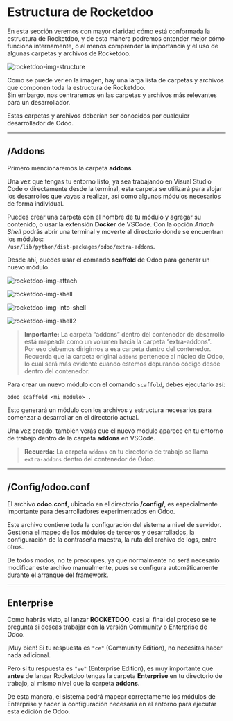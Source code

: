 # Estructura de Rocketdoo

En esta sección veremos con mayor claridad cómo está conformada la estructura de Rocketdoo, y de esta manera podremos entender mejor cómo funciona internamente, o al menos comprender la importancia y el uso de algunas carpetas y archivos de Rocketdoo.

![rocketdoo-img-structure](../img/rocketdoo-docs-structure.png)

Como se puede ver en la imagen, hay una larga lista de carpetas y archivos que componen toda la estructura de Rocketdoo.  
Sin embargo, nos centraremos en las carpetas y archivos más relevantes para un desarrollador.

Estas carpetas y archivos deberían ser conocidos por cualquier desarrollador de Odoo.

---

## /Addons

Primero mencionaremos la carpeta **addons**.

Una vez que tengas tu entorno listo, ya sea trabajando en Visual Studio Code o directamente desde la terminal, esta carpeta se utilizará para alojar los desarrollos que vayas a realizar, así como algunos módulos necesarios de forma individual.

Puedes crear una carpeta con el nombre de tu módulo y agregar su contenido, o usar la extensión **Docker** de VSCode. Con la opción *Attach Shell* podrás abrir una terminal y moverte al directorio donde se encuentran los módulos:  
`/usr/lib/python/dist-packages/odoo/extra-addons`.

Desde ahí, puedes usar el comando **scaffold** de Odoo para generar un nuevo módulo.

![rocketdoo-img-attach](../img/rocketdoo-docs-attach.png)

![rocketdoo-img-shell](../img/rocketdoo-docs-shell.png)

![rocketdoo-img-into-shell](../img/rocketdoo-docs-into-shell.png)

![rocketdoo-img-shell2](../img/rocketdoo-docs-shell2.png)

> **Importante:** La carpeta “addons” dentro del contenedor de desarrollo está mapeada como un volumen hacia la carpeta “extra-addons”.  
> Por eso debemos dirigirnos a esa carpeta dentro del contenedor.  
> Recuerda que la carpeta original `addons` pertenece al núcleo de Odoo, lo cual será más evidente cuando estemos depurando código desde dentro del contenedor.

Para crear un nuevo módulo con el comando `scaffold`, debes ejecutarlo así:

~~~
odoo scaffold <mi_modulo> .

~~~

Esto generará un módulo con los archivos y estructura necesarios para comenzar a desarrollar en el directorio actual.

Una vez creado, también verás que el nuevo módulo aparece en tu entorno de trabajo dentro de la carpeta **addons** en VSCode.

> **Recuerda:** La carpeta `addons` en tu directorio de trabajo se llama `extra-addons` dentro del contenedor de Odoo.

---

## /Config/odoo.conf

El archivo **odoo.conf**, ubicado en el directorio **/config/**, es especialmente importante para desarrolladores experimentados en Odoo.

Este archivo contiene toda la configuración del sistema a nivel de servidor.  
Gestiona el mapeo de los módulos de terceros y desarrollados, la configuración de la contraseña maestra, la ruta del archivo de logs, entre otros.

De todos modos, no te preocupes, ya que normalmente no será necesario modificar este archivo manualmente, pues se configura automáticamente durante el arranque del framework.

---

## Enterprise

Como habrás visto, al lanzar **ROCKETDOO**, casi al final del proceso se te pregunta si deseas trabajar con la versión Community o Enterprise de Odoo.

¡Muy bien! Si tu respuesta es `"ce"` (Community Edition), no necesitas hacer nada adicional.

Pero si tu respuesta es `"ee"` (Enterprise Edition), es muy importante que **antes** de lanzar Rocketdoo tengas la carpeta **Enterprise** en tu directorio de trabajo, al mismo nivel que la carpeta **addons**.

De esta manera, el sistema podrá mapear correctamente los módulos de Enterprise y hacer la configuración necesaria en el entorno para ejecutar esta edición de Odoo.
